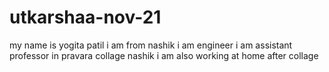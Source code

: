 # utkarshaa-nov-21
my name is yogita patil
i am from nashik
i am engineer
i am assistant professor in pravara collage nashik
i am also working at home after collage
